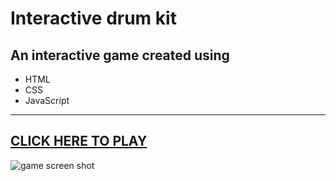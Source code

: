 # Interactive drum kit

## An interactive game created using

- HTML
- CSS
- JavaScript

---

[CLICK HERE TO PLAY](https://vicbrooke.github.io/drums-oct-2022/)
---
![game screen shot](https://user-images.githubusercontent.com/113979837/194535739-9a9bf273-95e1-4e1b-b73c-d026b060d832.png)
